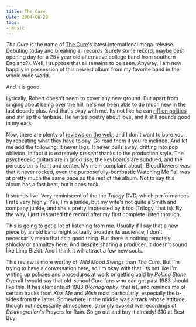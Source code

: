 ```yaml
---
title: The Cure
date: 2004-06-29
tags:
- music
---
```


_The Cure_ is the name of [The Cure](https://www.thecure.com)'s
latest international mega-release. Debuting today and breaking all records
(surely some record, maybe best opening day for a 25+ year old alternative
college band from southern England?). Well, I suppose that all remains to be
seen. Anyway, I am now happily in possession of this newest album from my
favorite band in the whole wide world.

And it is good.

<!-- truncate -->

Lyrically, Robert doesn't seem to cover any new ground. But apart from singing
about being over the hill, he's not been able to do much new in the last decade
plus. And that's okay with me. Its not like he can [riff on
politics](https://www.morrisseymusic.com) and stir up the fanbase. He writes
poetry about love, and it still sounds good in my ears.

Now, there are plenty of [reviews on the
web](http://www.metacritic.com/music/artists/cure/cure/), and I don't want to
bore you by repeating what they have to say. Go read them if you're inclined.
And let me add the following: it never lags. It never pulls away, drifting into
pop oblivion. In fact it is extremely _present_ thanks to the production style.
The psychedelic guitars are in good use, the keyboards are subdued, and the
percussion is front and center. My main complaint about _Bloodflowers_was that
it never rocked, even the purposefully-bombastic Watching Me Fall was at pretty
much the same pace as the rest of the album. Not to say this album has a fast
beat, but it does rock.

It sounds live. Very reminiscent of the the _Trilogy_ DVD, which performances I
rate very highly. Yes, I'm a junkie, but my wife's not quite a Smith and company
junkie, and she's pretty impressed by it too (Trilogy, that is). By the way, I
just restarted the record after my first complete listen through.

This is going to get a lot of listening from me. Usually if I say that a new
piece by an old band might actually broaden its audience, I don't necessarily
mean that as a good thing. But there is nothing remotely shlocky or shmaltzy
here. And despite sharing a producer, it doesn't sound like Limp Bizkit. And I
think it will attract a few new souls.

This review is more worthy of _Wild Mood Swings_ than _The Cure_. But I'm trying
to have a conversation here, so I'm okay with that. Its not like I'm writing up
policies and procedures at work or getting paid by _Rolling Stone_. Overall I
would say that old-school Cure fans who can get past 1983 should like this. It
has elements of 1983 (_Pornography_, that is), and reminds me of certain tracks
from _Kiss Me_ and _Wish_ most particularly, especially the b-sides from the
latter. Somewhere in the middle was a track whose attitude, though not
necessarily atmosphere, strongly evoked live recordings of _Disintegration's_
Prayers for Rain. So go out and buy it already! $10 at Best Buy.
